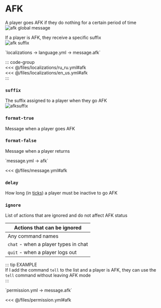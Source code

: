 # AFK  

A player goes AFK if they do nothing for a certain period of time  
![afk global message](/afkglobalmessage.png)  

If a player is AFK, they receive a specific suffix  
![afk suffix](/afksuffix.png)  

[//]: # (localization)  
<!--@include: @/parts/words.md#localization-->  
<!--@include: @/parts/words.md#path--> `localizations → language.yml → message.afk`  

<!--@include: @/parts/words.md#default-->  

::: code-group  
<<< @/files/localizations/ru_ru.yml#afk  
<<< @/files/localizations/en_us.yml#afk  
:::  

### `suffix`  

The suffix assigned to a player when they go AFK  
![afksuffix](/afksuffix.png)  

### `format-true`  

Message when a player goes AFK  

### `format-false`  

Message when a player returns  

[//]: # (message.yml)  
<!--@include: @/parts/words.md#setting-->  
<!--@include: @/parts/words.md#path--> `message.yml → afk`  

<!--@include: @/parts/words.md#default-->  
<<< @/files/message.yml#afk  

<!--@include: @/parts/enable.md-->  
<!--@include: @/parts/range.md-->  

### `delay`  

How long (in [ticks](https://minecraft.wiki/w/Tick)) a player must be inactive to go AFK  

### `ignore`  

List of actions that are ignored and do not affect AFK status  

| Actions that can be ignored |  
|----------------------------|  
| Any command names          |  
| `chat` - when a player types in chat |  
| `quit` - when a player logs out |  

::: tip EXAMPLE  
If I add the command `tell` to the list and a player is AFK, they can use the `tell` command without leaving AFK mode  
:::  

<!--@include: @/parts/destination.md-->  
<!--@include: @/parts/ticker.md-->  

[//]: # (permission.yml)  
<!--@include: @/parts/words.md#permission-->  
<!--@include: @/parts/words.md#path--> `permission.yml → message.afk`  

<!--@include: @/parts/words.md#default-->  
<<< @/files/permission.yml#afk  

<!--@include: @/parts/permission/permissionTier3.md-->  
<!--@include: @/parts/permission/cooldown.md-->  
<!--@include: @/parts/permission/sound.md-->
